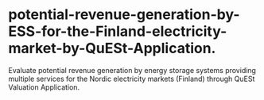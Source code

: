 # potential-revenue-generation-by-ESS-for-the-Finland-electricity-market-by-QuESt-Application.
Evaluate potential revenue generation by energy storage systems providing multiple services for the Nordic electricity markets (Finland) through QuESt Valuation Application.


